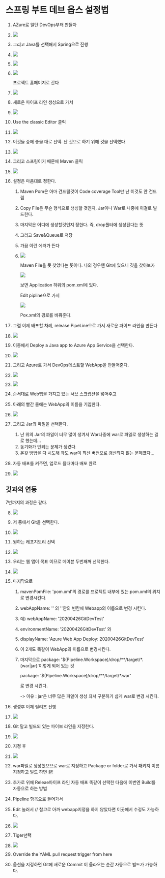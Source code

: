 # 스프링 부트 데브 옵스 설정법

1. AZure로 일단 DevOps부터 만들자

2. ![](./그림1.png)

3. 그리고 Java를 선택해서 Spring으로 진행

4. ![](./그림2.png)

   

5. ![](./그림3.png)

6. ![](./그림4.png)

   프로젝트 홈페이지로 간다

7. ![](./그림5.png)

8. 새로운 파이프 라인 생성으로 가서

9. ![](./그림6.png)

10. Use the classic Editor 클릭

11. ![](./그림7.png)

12. 이것들 중에 좋을 대로 선택. 난 깃으로 하기 위해 깃을 선택했다

13. ![](./그림8.png)

14. 그리고 스프링이기 때문에 Maven 클릭

15. ![](./그림9.png)

16. 설정은 마음대로 정한다.

    1. Maven Pom은 아마 건드릴것이 Code coverage Tool만 난 이것도 안 건드림

    2. Copy File은 무슨 형식으로 생성할 것인지, Jar이나 War로 나중에 이걸로 빌드한다.

    3. 마지막은 어디에 생성할것인지 정한다. 즉, drop폴터에 생성된다는 뜻

    4. 그리고 Save&Queue로 저장

    5. 가끔 이런 에러가 뜬다

    6. ![](./그림10.png)

       Maven File을 못 찾았다는 뜻이다. 나의 경우엔 Git에 있으니 깃을 찾아보자

       ![](./그림11.png)

       보면 Application 하위의 pom.xml에 있다.

       Edit pipline으로 가서

       ![](./그림12.png)

       Pox.xml의 경로를 바꿔준다.

17. 그럼 이제 배포할 차례, release PipeLine으로 가서 새로운 파이프 라인을 만든다

18. ![](./그림13.png)

19. 이중에서 Deploy a Java app to Azure App Service을 선택한다.

20. ![](./그림14.png)

21. 그리고 Azure로 가서 DevOps테스트할 WebApp을 만들어준다.

22. ![](./그림15.png)

23. ![](./그림17.png)

24. 순서대로 Web앱을 가지고 있는 서브 스크립션을 넣어주고

25. 아래의 빨간 줄에는 WebApp의 이름을 기입한다.

26. ![](./그림16.png)

27. 그리고 Jar의 파일을 선택한다.

    1. 난 위의 Jar의 파일이 너무 많이 생겨서 War나중에 war로 파일로 생성하는 걸로 했는데...
    2. 동기화가 안되는 문제가 생겼다.
    3. 온갖 방법을 다 시도해 봐도 war이 최신 버전으로 갱신되지 않는 문제였다...

28. 자동 배포를 켜주면, 업로드 될때마다 배포 완료

29. ![](./그림18.png)





## 깃과의 연동

7번까지의 과정은 같다.

8. ![](./그림19.png)

9. 저 중에서 Git을 선택한다.

10. ![](./그림20.png)

11. 원하는 레포지토리 선택

12. ![](./그림21.png)

13. 우리는 웹 앱이 목표 이므로 메이븐 두번째꺼 선택한다.

14. ![](./그림22.png)

15. 마지막으로 

    1. mavenPomFile: 'pom.xml'의 경로를 프로젝트 내부에 있는 pom.xml의 위치로 변경시킨다.

    2.  webAppName:  ''    의 ''안의 빈칸에 Webapp의 이름으로 변경 시킨다.

       1. 예) webAppName: '20200426GitDevTest'

    3.  environmentName: '20200426GitDevTest' 와

    4. displayName: 'Azure Web App Deploy: 20200426GitDevTest' 

    5. 이 2개도 똑같이 WebApp의 이름으로 변경시킨다.

    6. 마지막으로 package: '$(Pipeline.Workspace)/drop/\*\*/target/*.(war|jar)'이렇게 되어 있는 것

       package: '$(Pipeline.Workspace)/drop/\*\*/target/*.war'

       로 변경 시킨다.

       -> 이유 : jar은 너무 많은 파일이 생성 되서 구분하기 쉽게 war로 변경 시킨다.

16. 생성후 이제 릴리즈 진행

17. ![](./그림23.png)

18. Git 말고 빌드되 있는 파이브 라인을 지정한다.

19. ![](./그림24.png)

20. 지정 후

21. ![](./그림25.png)

22. war파일로 생성했으므로 war로 지정하고 Package or folder로 가서 패키지 이름 지정하고 빌드 하면 끝!

23. 추가로 위에 Releae파이프 라인 자동 배포 똑같이 선택한 다음에 이번엔 Build를 자동으로 하는 방법

24. Pipeline 항목으로 들어가서 

25. Edit 눌러서 // 참고로 아까 webapp지정을 하지 않았다면 이곳에서 수정도 가능하다.

26. ![](./그림26.png)

27. Tiger선택

28. ![](./그림27.png)

29. Override the YAML pull request trigger from here

30. 옵션을 지정하면 Git에 새로운 Commit 이 올라오는 순간 자동으로 빌드가 가능하다.